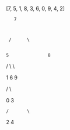 [7, 5, 1, 8, 3, 6, 0, 9, 4, 2]


											
       7				



     /		\			


    5				8		
 
 
 /		\				\	


  1				6				9


/		\							


0			3						

    /		\					


   2			4			
